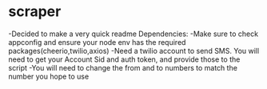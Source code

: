 # scraper

-Decided to make a very quick readme
Dependencies:
  -Make sure to check appconfig and ensure your node env has the required packages(cheerio,twilio,axios)
  -Need a twilio account to send SMS. You will need to get your Account Sid and auth token, and provide those to the script
  -You will need to change the from and to numbers to match the number you hope to use
